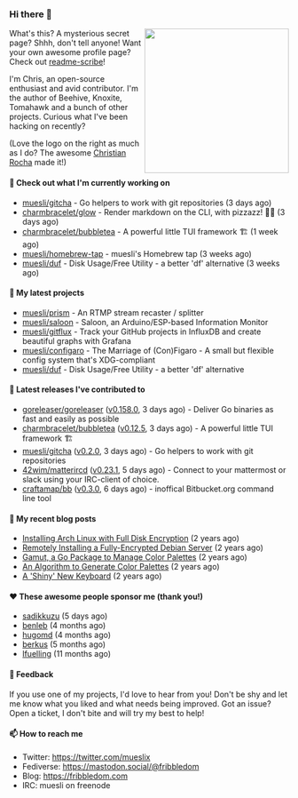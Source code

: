 ### Hi there 👋

<img align="right" src="https://raw.githubusercontent.com/muesli/muesli/master/assets/termenv.png" width="260">

What's this? A mysterious secret page? Shhh, don't tell anyone!
Want your own awesome profile page? Check out [readme-scribe](https://github.com/muesli/readme-scribe)!

I'm Chris, an open-source enthusiast and avid contributor. I'm the author of Beehive, Knoxite, Tomahawk and a bunch
of other projects. Curious what I've been hacking on recently?

(Love the logo on the right as much as I do? The awesome [Christian Rocha](https://github.com/meowgorithm/) made it!)

#### 👷 Check out what I'm currently working on

- [muesli/gitcha](https://github.com/muesli/gitcha) - Go helpers to work with git repositories (3 days ago)
- [charmbracelet/glow](https://github.com/charmbracelet/glow) - Render markdown on the CLI, with pizzazz! 💅🏻 (3 days ago)
- [charmbracelet/bubbletea](https://github.com/charmbracelet/bubbletea) - A powerful little TUI framework 🏗 (1 week ago)
- [muesli/homebrew-tap](https://github.com/muesli/homebrew-tap) - muesli&#39;s Homebrew tap (3 weeks ago)
- [muesli/duf](https://github.com/muesli/duf) - Disk Usage/Free Utility - a better &#39;df&#39; alternative (3 weeks ago)

#### 🌱 My latest projects

- [muesli/prism](https://github.com/muesli/prism) - An RTMP stream recaster / splitter
- [muesli/saloon](https://github.com/muesli/saloon) - Saloon, an Arduino/ESP-based Information Monitor
- [muesli/gitflux](https://github.com/muesli/gitflux) - Track your GitHub projects in InfluxDB and create beautiful graphs with Grafana
- [muesli/configaro](https://github.com/muesli/configaro) - The Marriage of (Con)Figaro - A small but flexible config system that&#39;s XDG-compliant
- [muesli/duf](https://github.com/muesli/duf) - Disk Usage/Free Utility - a better &#39;df&#39; alternative

#### 🔭 Latest releases I've contributed to

- [goreleaser/goreleaser](https://github.com/goreleaser/goreleaser) ([v0.158.0](https://github.com/goreleaser/goreleaser/releases/tag/v0.158.0), 3 days ago) - Deliver Go binaries as fast and easily as possible
- [charmbracelet/bubbletea](https://github.com/charmbracelet/bubbletea) ([v0.12.5](https://github.com/charmbracelet/bubbletea/releases/tag/v0.12.5), 3 days ago) - A powerful little TUI framework 🏗
- [muesli/gitcha](https://github.com/muesli/gitcha) ([v0.2.0](https://github.com/muesli/gitcha/releases/tag/v0.2.0), 3 days ago) - Go helpers to work with git repositories
- [42wim/matterircd](https://github.com/42wim/matterircd) ([v0.23.1](https://github.com/42wim/matterircd/releases/tag/v0.23.1), 5 days ago) - Connect to your mattermost or slack using your IRC-client of choice.
- [craftamap/bb](https://github.com/craftamap/bb) ([v0.3.0](https://github.com/craftamap/bb/releases/tag/v0.3.0), 6 days ago) - inoffical Bitbucket.org command line tool

#### 📜 My recent blog posts

- [Installing Arch Linux with Full Disk Encryption](https://fribbledom.com/posts/encrypted-arch-install/) (2 years ago)
- [Remotely Installing a Fully-Encrypted Debian Server](https://fribbledom.com/posts/encrypted-remote-debian-install/) (2 years ago)
- [Gamut, a Go Package to Manage Color Palettes](https://fribbledom.com/posts/gamut-package-to-handle-color-palettes/) (2 years ago)
- [An Algorithm to Generate Color Palettes](https://fribbledom.com/posts/an-algorithm-to-generate-color-palettes/) (2 years ago)
- [A &#39;Shiny&#39; New Keyboard](https://fribbledom.com/posts/a-shiny-new-keyboard/) (2 years ago)

#### ❤️ These awesome people sponsor me (thank you!)

- [sadikkuzu](https://github.com/sadikkuzu) (5 days ago)
- [benleb](https://github.com/benleb) (4 months ago)
- [hugomd](https://github.com/hugomd) (4 months ago)
- [berkus](https://github.com/berkus) (5 months ago)
- [lfuelling](https://github.com/lfuelling) (11 months ago)

#### 💬 Feedback

If you use one of my projects, I'd love to hear from you! Don't be shy and let me know what you liked
and what needs being improved. Got an issue? Open a ticket, I don't bite and will try my best to help!

#### 📫 How to reach me

- Twitter: https://twitter.com/mueslix
- Fediverse: https://mastodon.social/@fribbledom
- Blog: https://fribbledom.com
- IRC: muesli on freenode

